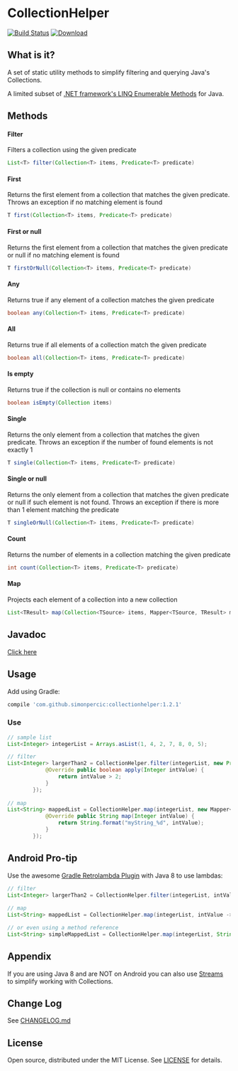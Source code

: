 # CollectionHelper 

[![Build Status](https://api.travis-ci.org/simonpercic/CollectionHelper.svg?branch=master)](https://travis-ci.org/simonpercic/CollectionHelper) [ ![Download](https://api.bintray.com/packages/simonpercic/maven/collectionhelper/images/download.svg) ](https://bintray.com/simonpercic/maven/collectionhelper/_latestVersion)

## What is it?

A set of static utility methods to simplify filtering and querying Java's Collections.

A limited subset of [.NET framework's LINQ Enumerable Methods](http://msdn.microsoft.com/en-us/library/vstudio/system.linq.enumerable_methods(v=vs.100).aspx) for Java.

## Methods

#### Filter
Filters a collection using the given predicate
```java
List<T> filter(Collection<T> items, Predicate<T> predicate)
```

#### First
Returns the first element from a collection that matches the given predicate.
Throws an exception if no matching element is found
```java
T first(Collection<T> items, Predicate<T> predicate)
```

#### First or null
Returns the first element from a collection that matches the given predicate or null if no matching element is found
```java
T firstOrNull(Collection<T> items, Predicate<T> predicate)
```

#### Any
Returns true if any element of a collection matches the given predicate
```java
boolean any(Collection<T> items, Predicate<T> predicate)
```

#### All
Returns true if all elements of a collection match the given predicate
```java
boolean all(Collection<T> items, Predicate<T> predicate)
```

#### Is empty
Returns true if the collection is null or contains no elements
```java
boolean isEmpty(Collection items)
```

#### Single
Returns the only element from a collection that matches the given predicate. Throws an exception if the number of found elements is not exactly 1
```java
T single(Collection<T> items, Predicate<T> predicate)
```

#### Single or null
Returns the only element from a collection that matches the given predicate or null if such element is not found. Throws an exception if there is more than 1 element matching the predicate
```java
T singleOrNull(Collection<T> items, Predicate<T> predicate)
```

#### Count
Returns the number of elements in a collection matching the given predicate
```java
int count(Collection<T> items, Predicate<T> predicate)
```

#### Map
Projects each element of a collection into a new collection
```java
List<TResult> map(Collection<TSource> items, Mapper<TSource, TResult> mapper)
```

## Javadoc
[Click here](http://simonpercic.github.io/CollectionHelper/javadoc/)

## Usage

Add using Gradle:
```groovy
compile 'com.github.simonpercic:collectionhelper:1.2.1'
```

### Use
```java
// sample list
List<Integer> integerList = Arrays.asList(1, 4, 2, 7, 8, 0, 5);

// filter
List<Integer> largerThan2 = CollectionHelper.filter(integerList, new Predicate<Integer>() {
            @Override public boolean apply(Integer intValue) {
                return intValue > 2;
            }
        });
        
// map
List<String> mappedList = CollectionHelper.map(integerList, new Mapper<Integer, String>() {
            @Override public String map(Integer intValue) {
                return String.format("myString_%d", intValue);
            }
        });
``` 

## Android Pro-tip
Use the awesome [Gradle Retrolambda Plugin](https://github.com/evant/gradle-retrolambda) with Java 8 to use lambdas:
```java
// filter
List<Integer> largerThan2 = CollectionHelper.filter(integerList, intValue -> intValue > 2);
        
// map
List<String> mappedList = CollectionHelper.map(integerList, intValue -> String.format("myString_%d", intValue));

// or even using a method reference
List<String> simpleMappedList = CollectionHelper.map(integerList, String::valueOf);
``` 

## Appendix

If you are using Java 8 and are NOT on Android you can also use [Streams](http://docs.oracle.com/javase/tutorial/collections/streams/) to simplify working with Collections.

## Change Log
See [CHANGELOG.md](CHANGELOG.md)

## License

Open source, distributed under the MIT License. See [LICENSE](https://github.com/simonpercic/CollectionHelper/blob/master/LICENSE) for details.
